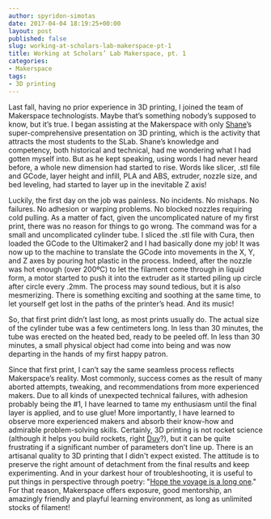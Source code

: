 ```yaml
---
author: spyridon-simotas
date: 2017-04-04 18:19:25+00:00
layout: post
published: false
slug: working-at-scholars-lab-makerspace-pt-1
title: Working at Scholars’ Lab Makerspace, pt. 1
categories:
- Makerspace
tags:
- 3D printing
---
```


Last fall, having no prior experience in 3D printing, I joined the team of Makerspace technologists. Maybe that’s something nobody’s supposed to know, but it’s true. I began assisting at the Makerspace with only [Shane](http://scholarslab.org/people/shane-lin/)’s super-comprehensive presentation on 3D printing, which is the activity that attracts the most students to the SLab. Shane’s knowledge and competency, both historical and technical, had me wondering what I had gotten myself into. But as he kept speaking, using words I had never heard before, a whole new dimension had started to rise. Words like slicer, .stl file and GCode, layer height and infill, PLA and ABS, extruder, nozzle size, and bed leveling, had started to layer up in the inevitable Z axis!

Luckily, the first day on the job was painless. No incidents. No mishaps. No failures. No adhesion or warping problems. No blocked nozzles requiring cold pulling. As a matter of fact, given the uncomplicated nature of my first print, there was no reason for things to go wrong. The command was for a small and uncomplicated cylinder tube. I sliced the .stl file with Cura, then loaded the GCode to the Ultimaker2 and I had basically done my job! It was now up to the machine to translate the GCode into movements in the X, Y, and Z axes by pouring hot plastic in the process. Indeed, after the nozzle was hot enough (over 200ºC) to let the filament come through in liquid form, a motor started to push it into the extruder as it started piling up circle after circle every .2mm. The process may sound tedious, but it is also mesmerizing. There is something exciting and soothing at the same time, to let yourself get lost in the paths of the printer’s head. And its music!

So, that first print didn’t last long, as most prints usually do. The actual size of the cylinder tube was a few centimeters long. In less than 30 minutes, the tube was erected on the heated bed, ready to be peeled off. In less than 30 minutes, a small physical object had come into being and was now departing in the hands of my first happy patron.

Since that first print, I can’t say the same seamless process reflects Makerspace’s reality. Most commonly, success comes as the result of many aborted attempts, tweaking, and recommendations from more experienced makers. Due to all kinds of unexpected technical failures, with adhesion probably being the #1, I have learned to tame my enthusiasm until the final layer is applied, and to use glue! More importantly, I have learned to observe more experienced makers and absorb their know-how and admirable problem-solving skills. Certainly, 3D printing is not rocket science (although it helps you build rockets, right [Duy](http://scholarslab.org/people/duy-nguyen/)?), but it can be quite frustrating if a significant number of parameters don’t line up. There is an artisanal quality to 3D printing that I didn't expect existed. The attitude is to preserve the right amount of detachment from the final results and keep experimenting. And in your darkest hour of troubleshooting, it is useful to put things in perspective through poetry: "[Hope the voyage is a long one](http://www.cavafy.com/poems/content.asp?cat=1&id=74)." For that reason, Makerspace offers exposure, good mentorship, an amazingly friendly and playful learning environment, as long as unlimited stocks of filament!


